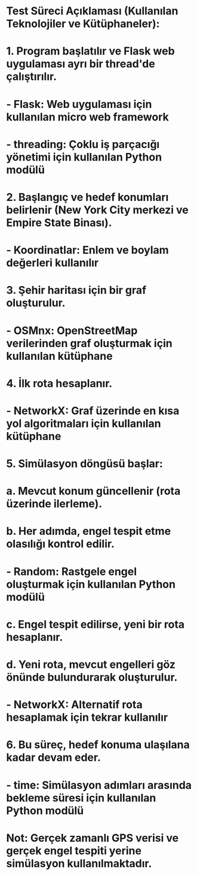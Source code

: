 # Test Süreci Açıklaması (Kullanılan Teknolojiler ve Kütüphaneler):
# 1. Program başlatılır ve Flask web uygulaması ayrı bir thread'de çalıştırılır.
#    - Flask: Web uygulaması için kullanılan micro web framework
#    - threading: Çoklu iş parçacığı yönetimi için kullanılan Python modülü
# 2. Başlangıç ve hedef konumları belirlenir (New York City merkezi ve Empire State Binası).
#    - Koordinatlar: Enlem ve boylam değerleri kullanılır
# 3. Şehir haritası için bir graf oluşturulur.
#    - OSMnx: OpenStreetMap verilerinden graf oluşturmak için kullanılan kütüphane
# 4. İlk rota hesaplanır.
#    - NetworkX: Graf üzerinde en kısa yol algoritmaları için kullanılan kütüphane
# 5. Simülasyon döngüsü başlar:
#    a. Mevcut konum güncellenir (rota üzerinde ilerleme).
#    b. Her adımda, engel tespit etme olasılığı kontrol edilir.
#       - Random: Rastgele engel oluşturmak için kullanılan Python modülü
#    c. Engel tespit edilirse, yeni bir rota hesaplanır.
#    d. Yeni rota, mevcut engelleri göz önünde bulundurarak oluşturulur.
#       - NetworkX: Alternatif rota hesaplamak için tekrar kullanılır
# 6. Bu süreç, hedef konuma ulaşılana kadar devam eder.
#    - time: Simülasyon adımları arasında bekleme süresi için kullanılan Python modülü
# Not: Gerçek zamanlı GPS verisi ve gerçek engel tespiti yerine simülasyon kullanılmaktadır.
